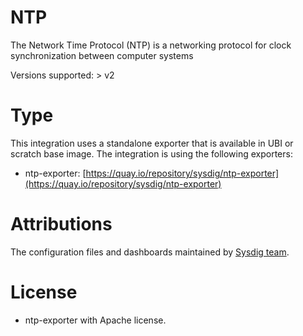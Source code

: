 # NTP
The Network Time Protocol (NTP) is a networking protocol for clock synchronization between computer systems

Versions supported: > v2

# Type
This integration uses a standalone exporter that is available in UBI or scratch base image.
The integration is using the following exporters:
- ntp-exporter: [https://quay.io/repository/sysdig/ntp-exporter](https://quay.io/repository/sysdig/ntp-exporter)


# Attributions
The configuration files and dashboards maintained by [Sysdig team](https://sysdig.com/).
# License
- ntp-exporter with Apache license.